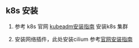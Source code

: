 ## k8s 安装

1. 参考  k8s 官网 [kubeadm安装指南](https://kubernetes.io/docs/setup/production-environment/tools/kubeadm/install-kubeadm/) 安装k8s 集群

2. 安装网络插件，此处安装cilium 参考[官网安装指南](https://docs.cilium.io/en/v1.9/gettingstarted/k8s-install-default/)

   

